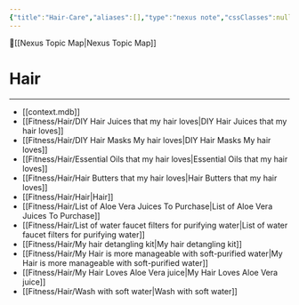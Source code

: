```yaml
---
{"title":"Hair-Care","aliases":[],"type":"nexus note","cssClasses":null,"publish":true,"dg-publish":true,"permalink":"/fitness/hair/hair/","dgPassFrontmatter":true,"created":"2023-08-09T20:32:13.930-07:00","updated":"2023-09-08T08:21:50.479-07:00"}
---
```



🔺[[Nexus Topic Map\|Nexus Topic Map]]

# Hair
---



- [[context.mdb]]
- [[Fitness/Hair/DIY Hair Juices that my hair loves\|DIY Hair Juices that my hair loves]]
- [[Fitness/Hair/DIY Hair Masks My hair loves\|DIY Hair Masks My hair loves]]
- [[Fitness/Hair/Essential Oils that my hair loves\|Essential Oils that my hair loves]]
- [[Fitness/Hair/Hair Butters that my hair loves\|Hair Butters that my hair loves]]
- [[Fitness/Hair/Hair\|Hair]]
- [[Fitness/Hair/List of Aloe Vera Juices To Purchase\|List of Aloe Vera Juices To Purchase]]
- [[Fitness/Hair/List of water faucet filters for purifying water\|List of water faucet filters for purifying water]]
- [[Fitness/Hair/My hair detangling kit\|My hair detangling kit]]
- [[Fitness/Hair/My Hair is more manageable with soft-purified water\|My Hair is more manageable with soft-purified water]]
- [[Fitness/Hair/My Hair Loves Aloe Vera juice\|My Hair Loves Aloe Vera juice]]
- [[Fitness/Hair/Wash with soft water\|Wash with soft water]]



